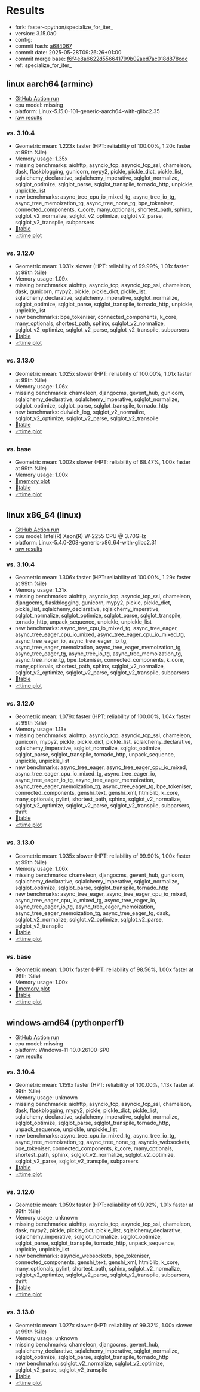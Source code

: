 # Results

- fork: faster-cpython/specialize_for_iter_
- version: 3.15.0a0
- config: 
- commit hash: [a684067](https://github.com/faster%2dcpython/cpython/commit/a684067)
- commit date: 2025-05-28T09:26:26+01:00
- commit merge base: [f6f4e8a6622d556641799b02aed7ac018d878cdc](https://github.com/python/cpython/commit/f6f4e8a6622d556641799b02aed7ac018d878cdc)
- ref: specialize_for_iter_

## linux aarch64 (arminc)

- [GitHub Action run](https://github.com/faster-cpython/benchmarking/actions/runs/15295821692)
- cpu model: missing
- platform: Linux-5.15.0-101-generic-aarch64-with-glibc2.35
- [raw results](bm-20250528-arminc-aarch64-faster%252dcpython-specialize_for_iter_-3.15.0a0-a684067.json)

### vs. 3.10.4

- Geometric mean: 1.223x faster (HPT: reliability of 100.00%, 1.20x faster at 99th %ile)
- Memory usage: 1.35x
- missing benchmarks: aiohttp, asyncio_tcp, asyncio_tcp_ssl, chameleon, dask, flaskblogging, gunicorn, mypy2, pickle, pickle_dict, pickle_list, sqlalchemy_declarative, sqlalchemy_imperative, sqlglot_normalize, sqlglot_optimize, sqlglot_parse, sqlglot_transpile, tornado_http, unpickle, unpickle_list
- new benchmarks: async_tree_cpu_io_mixed_tg, async_tree_io_tg, async_tree_memoization_tg, async_tree_none_tg, bpe_tokeniser, connected_components, k_core, many_optionals, shortest_path, sphinx, sqlglot_v2_normalize, sqlglot_v2_optimize, sqlglot_v2_parse, sqlglot_v2_transpile, subparsers
- [📄table](bm-20250528-arminc-aarch64-faster%252dcpython-specialize_for_iter_-3.15.0a0-a684067-vs-3.10.4.md)
- [📈time plot](bm-20250528-arminc-aarch64-faster%252dcpython-specialize_for_iter_-3.15.0a0-a684067-vs-3.10.4.svg)

### vs. 3.12.0

- Geometric mean: 1.031x slower (HPT: reliability of 99.99%, 1.01x faster at 99th %ile)
- Memory usage: 1.09x
- missing benchmarks: aiohttp, asyncio_tcp, asyncio_tcp_ssl, chameleon, dask, gunicorn, mypy2, pickle, pickle_dict, pickle_list, sqlalchemy_declarative, sqlalchemy_imperative, sqlglot_normalize, sqlglot_optimize, sqlglot_parse, sqlglot_transpile, tornado_http, unpickle, unpickle_list
- new benchmarks: bpe_tokeniser, connected_components, k_core, many_optionals, shortest_path, sphinx, sqlglot_v2_normalize, sqlglot_v2_optimize, sqlglot_v2_parse, sqlglot_v2_transpile, subparsers
- [📄table](bm-20250528-arminc-aarch64-faster%252dcpython-specialize_for_iter_-3.15.0a0-a684067-vs-3.12.0.md)
- [📈time plot](bm-20250528-arminc-aarch64-faster%252dcpython-specialize_for_iter_-3.15.0a0-a684067-vs-3.12.0.svg)

### vs. 3.13.0

- Geometric mean: 1.025x slower (HPT: reliability of 100.00%, 1.01x faster at 99th %ile)
- Memory usage: 1.06x
- missing benchmarks: chameleon, djangocms, gevent_hub, gunicorn, sqlalchemy_declarative, sqlalchemy_imperative, sqlglot_normalize, sqlglot_optimize, sqlglot_parse, sqlglot_transpile, tornado_http
- new benchmarks: dulwich_log, sqlglot_v2_normalize, sqlglot_v2_optimize, sqlglot_v2_parse, sqlglot_v2_transpile
- [📄table](bm-20250528-arminc-aarch64-faster%252dcpython-specialize_for_iter_-3.15.0a0-a684067-vs-3.13.0.md)
- [📈time plot](bm-20250528-arminc-aarch64-faster%252dcpython-specialize_for_iter_-3.15.0a0-a684067-vs-3.13.0.svg)

### vs. base

- Geometric mean: 1.002x slower (HPT: reliability of 68.47%, 1.00x faster at 99th %ile)
- Memory usage: 1.00x
- [🧠memory plot](bm-20250528-arminc-aarch64-faster%252dcpython-specialize_for_iter_-3.15.0a0-a684067-vs-base-mem.svg)
- [📄table](bm-20250528-arminc-aarch64-faster%252dcpython-specialize_for_iter_-3.15.0a0-a684067-vs-base.md)
- [📈time plot](bm-20250528-arminc-aarch64-faster%252dcpython-specialize_for_iter_-3.15.0a0-a684067-vs-base.svg)

## linux x86_64 (linux)

- [GitHub Action run](https://github.com/faster-cpython/benchmarking/actions/runs/15295821692)
- cpu model: Intel(R) Xeon(R) W-2255 CPU @ 3.70GHz
- platform: Linux-5.4.0-208-generic-x86_64-with-glibc2.31
- [raw results](bm-20250528-linux-x86_64-faster%252dcpython-specialize_for_iter_-3.15.0a0-a684067.json)

### vs. 3.10.4

- Geometric mean: 1.306x faster (HPT: reliability of 100.00%, 1.29x faster at 99th %ile)
- Memory usage: 1.31x
- missing benchmarks: aiohttp, asyncio_tcp, asyncio_tcp_ssl, chameleon, djangocms, flaskblogging, gunicorn, mypy2, pickle, pickle_dict, pickle_list, sqlalchemy_declarative, sqlalchemy_imperative, sqlglot_normalize, sqlglot_optimize, sqlglot_parse, sqlglot_transpile, tornado_http, unpack_sequence, unpickle, unpickle_list
- new benchmarks: async_tree_cpu_io_mixed_tg, async_tree_eager, async_tree_eager_cpu_io_mixed, async_tree_eager_cpu_io_mixed_tg, async_tree_eager_io, async_tree_eager_io_tg, async_tree_eager_memoization, async_tree_eager_memoization_tg, async_tree_eager_tg, async_tree_io_tg, async_tree_memoization_tg, async_tree_none_tg, bpe_tokeniser, connected_components, k_core, many_optionals, shortest_path, sphinx, sqlglot_v2_normalize, sqlglot_v2_optimize, sqlglot_v2_parse, sqlglot_v2_transpile, subparsers
- [📄table](bm-20250528-linux-x86_64-faster%252dcpython-specialize_for_iter_-3.15.0a0-a684067-vs-3.10.4.md)
- [📈time plot](bm-20250528-linux-x86_64-faster%252dcpython-specialize_for_iter_-3.15.0a0-a684067-vs-3.10.4.svg)

### vs. 3.12.0

- Geometric mean: 1.079x faster (HPT: reliability of 100.00%, 1.04x faster at 99th %ile)
- Memory usage: 1.13x
- missing benchmarks: aiohttp, asyncio_tcp, asyncio_tcp_ssl, chameleon, gunicorn, mypy2, pickle, pickle_dict, pickle_list, sqlalchemy_declarative, sqlalchemy_imperative, sqlglot_normalize, sqlglot_optimize, sqlglot_parse, sqlglot_transpile, tornado_http, unpack_sequence, unpickle, unpickle_list
- new benchmarks: async_tree_eager, async_tree_eager_cpu_io_mixed, async_tree_eager_cpu_io_mixed_tg, async_tree_eager_io, async_tree_eager_io_tg, async_tree_eager_memoization, async_tree_eager_memoization_tg, async_tree_eager_tg, bpe_tokeniser, connected_components, genshi_text, genshi_xml, html5lib, k_core, many_optionals, pylint, shortest_path, sphinx, sqlglot_v2_normalize, sqlglot_v2_optimize, sqlglot_v2_parse, sqlglot_v2_transpile, subparsers, thrift
- [📄table](bm-20250528-linux-x86_64-faster%252dcpython-specialize_for_iter_-3.15.0a0-a684067-vs-3.12.0.md)
- [📈time plot](bm-20250528-linux-x86_64-faster%252dcpython-specialize_for_iter_-3.15.0a0-a684067-vs-3.12.0.svg)

### vs. 3.13.0

- Geometric mean: 1.035x slower (HPT: reliability of 99.90%, 1.00x faster at 99th %ile)
- Memory usage: 1.06x
- missing benchmarks: chameleon, djangocms, gevent_hub, gunicorn, sqlalchemy_declarative, sqlalchemy_imperative, sqlglot_normalize, sqlglot_optimize, sqlglot_parse, sqlglot_transpile, tornado_http
- new benchmarks: async_tree_eager, async_tree_eager_cpu_io_mixed, async_tree_eager_cpu_io_mixed_tg, async_tree_eager_io, async_tree_eager_io_tg, async_tree_eager_memoization, async_tree_eager_memoization_tg, async_tree_eager_tg, dask, sqlglot_v2_normalize, sqlglot_v2_optimize, sqlglot_v2_parse, sqlglot_v2_transpile
- [📄table](bm-20250528-linux-x86_64-faster%252dcpython-specialize_for_iter_-3.15.0a0-a684067-vs-3.13.0.md)
- [📈time plot](bm-20250528-linux-x86_64-faster%252dcpython-specialize_for_iter_-3.15.0a0-a684067-vs-3.13.0.svg)

### vs. base

- Geometric mean: 1.001x faster (HPT: reliability of 98.56%, 1.00x faster at 99th %ile)
- Memory usage: 1.00x
- [🧠memory plot](bm-20250528-linux-x86_64-faster%252dcpython-specialize_for_iter_-3.15.0a0-a684067-vs-base-mem.svg)
- [📄table](bm-20250528-linux-x86_64-faster%252dcpython-specialize_for_iter_-3.15.0a0-a684067-vs-base.md)
- [📈time plot](bm-20250528-linux-x86_64-faster%252dcpython-specialize_for_iter_-3.15.0a0-a684067-vs-base.svg)

## windows amd64 (pythonperf1)

- [GitHub Action run](https://github.com/faster-cpython/benchmarking/actions/runs/15295821692)
- cpu model: missing
- platform: Windows-11-10.0.26100-SP0
- [raw results](bm-20250528-pythonperf1-amd64-faster%252dcpython-specialize_for_iter_-3.15.0a0-a684067.json)

### vs. 3.10.4

- Geometric mean: 1.159x faster (HPT: reliability of 100.00%, 1.13x faster at 99th %ile)
- Memory usage: unknown
- missing benchmarks: aiohttp, asyncio_tcp, asyncio_tcp_ssl, chameleon, dask, flaskblogging, mypy2, pickle, pickle_dict, pickle_list, sqlalchemy_declarative, sqlalchemy_imperative, sqlglot_normalize, sqlglot_optimize, sqlglot_parse, sqlglot_transpile, tornado_http, unpack_sequence, unpickle, unpickle_list
- new benchmarks: async_tree_cpu_io_mixed_tg, async_tree_io_tg, async_tree_memoization_tg, async_tree_none_tg, asyncio_websockets, bpe_tokeniser, connected_components, k_core, many_optionals, shortest_path, sphinx, sqlglot_v2_normalize, sqlglot_v2_optimize, sqlglot_v2_parse, sqlglot_v2_transpile, subparsers
- [📄table](bm-20250528-pythonperf1-amd64-faster%252dcpython-specialize_for_iter_-3.15.0a0-a684067-vs-3.10.4.md)
- [📈time plot](bm-20250528-pythonperf1-amd64-faster%252dcpython-specialize_for_iter_-3.15.0a0-a684067-vs-3.10.4.svg)

### vs. 3.12.0

- Geometric mean: 1.059x faster (HPT: reliability of 99.92%, 1.01x faster at 99th %ile)
- Memory usage: unknown
- missing benchmarks: aiohttp, asyncio_tcp, asyncio_tcp_ssl, chameleon, dask, mypy2, pickle, pickle_dict, pickle_list, sqlalchemy_declarative, sqlalchemy_imperative, sqlglot_normalize, sqlglot_optimize, sqlglot_parse, sqlglot_transpile, tornado_http, unpack_sequence, unpickle, unpickle_list
- new benchmarks: asyncio_websockets, bpe_tokeniser, connected_components, genshi_text, genshi_xml, html5lib, k_core, many_optionals, pylint, shortest_path, sphinx, sqlglot_v2_normalize, sqlglot_v2_optimize, sqlglot_v2_parse, sqlglot_v2_transpile, subparsers, thrift
- [📄table](bm-20250528-pythonperf1-amd64-faster%252dcpython-specialize_for_iter_-3.15.0a0-a684067-vs-3.12.0.md)
- [📈time plot](bm-20250528-pythonperf1-amd64-faster%252dcpython-specialize_for_iter_-3.15.0a0-a684067-vs-3.12.0.svg)

### vs. 3.13.0

- Geometric mean: 1.027x slower (HPT: reliability of 99.32%, 1.00x slower at 99th %ile)
- Memory usage: unknown
- missing benchmarks: chameleon, djangocms, gevent_hub, sqlalchemy_declarative, sqlalchemy_imperative, sqlglot_normalize, sqlglot_optimize, sqlglot_parse, sqlglot_transpile, tornado_http
- new benchmarks: sqlglot_v2_normalize, sqlglot_v2_optimize, sqlglot_v2_parse, sqlglot_v2_transpile
- [📄table](bm-20250528-pythonperf1-amd64-faster%252dcpython-specialize_for_iter_-3.15.0a0-a684067-vs-3.13.0.md)
- [📈time plot](bm-20250528-pythonperf1-amd64-faster%252dcpython-specialize_for_iter_-3.15.0a0-a684067-vs-3.13.0.svg)

